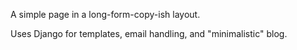 A simple page in a long-form-copy-ish layout.

Uses Django for templates, email handling, and "minimalistic" blog.
